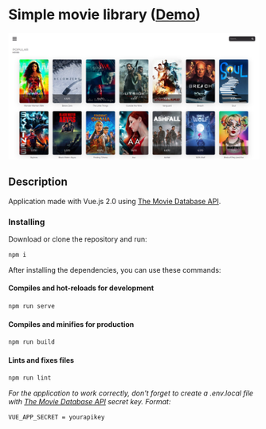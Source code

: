 # Simple movie library ([Demo](https://quertc.github.io/movie-cards))

![Screenshot](https://github.com/quertc/movie-cards/blob/master/preview.png)

## Description

Application made with Vue.js 2.0 using [The Movie Database API](https://www.themoviedb.org/documentation/api).

### Installing

Download or clone the repository and run:

```cmd
npm i
```

After installing the dependencies, you can use these commands:

#### Compiles and hot-reloads for development

```cmd
npm run serve
```

#### Compiles and minifies for production

```cmd
npm run build
```

#### Lints and fixes files

```cmd
npm run lint
```

_For the application to work correctly, don't forget to create a .env.local file with [The Movie Database API](https://www.themoviedb.org/documentation/api) secret key. Format:_

```env
VUE_APP_SECRET = yourapikey
```
